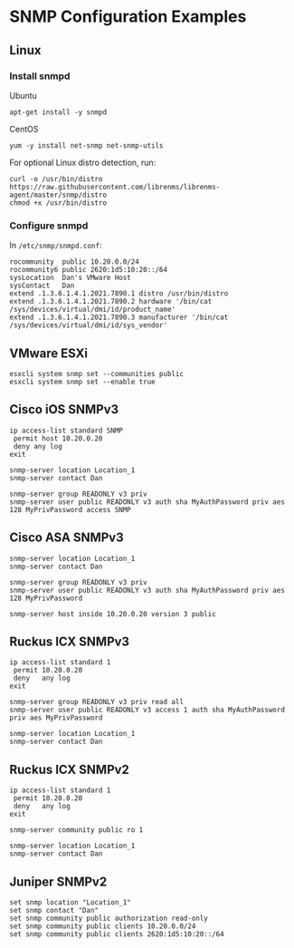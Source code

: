 # SNMP Configuration Examples

## Linux
### Install snmpd
Ubuntu
```
apt-get install -y snmpd
```

CentOS
```
yum -y install net-snmp net-snmp-utils
```

For optional Linux distro detection, run:
```
curl -o /usr/bin/distro https://raw.githubusercontent.com/librenms/librenms-agent/master/snmp/distro
chmod +x /usr/bin/distro
```

### Configure snmpd
In `/etc/snmp/snmpd.conf`:
```
rocommunity  public 10.20.0.0/24
rocommunity6 public 2620:1d5:10:20::/64
sysLocation  Dan's VMware Host
sysContact   Dan
extend .1.3.6.1.4.1.2021.7890.1 distro /usr/bin/distro
extend .1.3.6.1.4.1.2021.7890.2 hardware '/bin/cat /sys/devices/virtual/dmi/id/product_name'
extend .1.3.6.1.4.1.2021.7890.3 manufacturer '/bin/cat /sys/devices/virtual/dmi/id/sys_vendor'
```


## VMware ESXi
```
esxcli system snmp set --communities public
esxcli system snmp set --enable true
```


## Cisco iOS SNMPv3
```
ip access-list standard SNMP
 permit host 10.20.0.20
 deny any log
exit

snmp-server location Location_1
snmp-server contact Dan

snmp-server group READONLY v3 priv
snmp-server user public READONLY v3 auth sha MyAuthPassword priv aes 128 MyPrivPassword access SNMP
```


## Cisco ASA SNMPv3
```
snmp-server location Location_1
snmp-server contact Dan

snmp-server group READONLY v3 priv
snmp-server user public READONLY v3 auth sha MyAuthPassword priv aes 128 MyPrivPassword

snmp-server host inside 10.20.0.20 version 3 public
```


## Ruckus ICX SNMPv3
```
ip access-list standard 1
 permit 10.20.0.20
 deny   any log
exit

snmp-server group READONLY v3 priv read all
snmp-server user public READONLY v3 access 1 auth sha MyAuthPassword priv aes MyPrivPassword

snmp-server location Location_1
snmp-server contact Dan
```


## Ruckus ICX SNMPv2
```
ip access-list standard 1
 permit 10.20.0.20
 deny   any log
exit

snmp-server community public ro 1

snmp-server location Location_1
snmp-server contact Dan
```


## Juniper SNMPv2
```
set snmp location "Location_1"
set snmp contact "Dan"
set snmp community public authorization read-only
set snmp community public clients 10.20.0.0/24
set snmp community public clients 2620:1d5:10:20::/64
```
